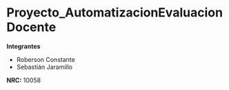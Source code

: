 # Proyecto_AutomatizacionEvaluacionDocente
**Integrantes**
- Roberson Constante
- Sebastián Jaramillo

**NRC:** 10058
